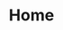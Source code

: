 ---
layout: default
lang: cn
title: Home
permalink: /cn/

header_image: assets/img/img1.jpg
header_pretitle: In the hall of the
header_title: Other King
header_text: This is a simple hero unit, a simple jumbotron-style component for<br>
             calling extra attention to featured content or information.
header_btn_learn_text: Learn more
header_btn_learn_href: '#'
header_btn_dl_text: Download
header_btn_dl_href: http://www.themeinthebox.com/ourtheme/mountain-king-bootstrap-template/

feat: 
 box1:
  title: Consectetur Risus
  icon: typcn-pencil
  interval: 100ms
  text: Cras justo odio, dapibus ac facilisis in, egestas eget quam. Donec id elit non mi porta gravida at eget metus. Nullam id dolor id nibh ultricies vehicula ut id elit.
 box2:
  title: Ultricies Aenean
  icon: typcn-camera-outline
  interval: 300ms
  text: Cras justo odio, dapibus ac facilisis in, egestas eget quam. Integer posuere erat a ante venenatis dapibus posuere velit aliquet. Donec ullamcorper nulla non metus auctor fringilla.
 box3:
  title: Cras Sollicitudin
  icon: typcn-bookmark
  interval: 500ms
  text: Etiam porta sem malesuada magna mollis euismod. Aenean eu leo quam. Pellentesque ornare sem lacinia quam venenatis vestibulum. Maecenas faucibus mollis interdum.

about_image: /assets/img/img4.jpg
about_title: Ligula Mattis Ornare Ultricies
about_subtitle: Pellentesque Cursus Amet Parturient Etiam
about_text: Cras justo odio, dapibus ac facilisis in, egestas eget quam. Donec id elit non mi porta gravida at eget metus. Nullam id dolor id nibh ultricies vehicula ut id elit.
about_digits: [
  [
    title: Ultricies,
    digits: [2, 3, ',', 5, 7, 8],
    delay: 100ms,
    index: '01'
  ],
  [
    title: Fermentum,
    digits: [1, 2, ',', 7, 0, 2],
    delay: 300ms,
    index: '02'
  ]
]

news_title: Lorem ipsum dolor sit amet, consectetur adipiscing elit.
news_text: <p>Duis mollis, est non commodo luctus, nisi erat porttitor ligula, eget lacinia odio sem nec elit. Maecenas sed diam eget risus varius blandit sit amet non magna. Donec sed odio dui. Curabitur blandit tempus porttitor. Nullam id dolor id nibh ultricies vehicula ut id elit. Etiam porta sem malesuada magna mollis euismod.</p><p>Donec id elit non mi porta gravida at eget metus. Donec id elit non mi porta gravida at eget metus. Integer posuere erat a ante venenatis dapibus posuere velit aliquet. Fusce dapibus, tellus ac cursus commodo, tortor mauris condimentum nibh, ut fermentum massa justo sit amet risus. Cras justo odio, dapibus ac facilisis in, egestas eget quam. Nulla vitae elit libero, a pharetra augue.</p>
news_btn_text: Take a look
news_btn_href: '#'
news_image: assets/img/img3.jpg
news_image_href: '#'

history_image: assets/img/img6.jpg
history_lead: Donec sed odio dui. Integer posuere erat a ante venenatis dapibus posuere velit aliquet. Praesent commodo cursus magna, vel scelerisque nisl consectetur et.
history_text: Aenean eu leo quam. Pellentesque ornare sem lacinia quam venenatis vestibulum. Duis mollis, est non commodo luctus, nisi erat porttitor ligula, eget lacinia odio sem nec elit. Aenean eu leo quam. Pellentesque ornare sem lacinia quam venenatis vestibulum. Cras justo odio, dapibus ac facilisis in, egestas eget quam. Praesent commodo cursus magna, vel scelerisque nisl consectetur et.
history_name: Fermentum Dapibus
history_small: Nibh Etiam Risus Bibendum<br>Nullam id dolor id nibh ultricies vehicula ut id elit.

contact_image: assets/img/img2.jpg
contact_title: Maecenas sed diam eget risus varius<br> blandit sit amet non magna.
contact_text: Aenean eu leo quam. Pellentesque ornare sem lacinia quam venenatis vestibulum. Cras mattis consectetur purus sit amet fermentum. Praesent commodo cursus magna, vel scelerisque nisl consectetur et. Praesent commodo cursus magna, vel scelerisque nisl consectetur et.

paralax_image: assets/img/img5.jpg

footer_logo: Your Logo
footer_text: © 2016 Your Company. Designed and Developed by
footer_link: http://www.themeinthebox.com
footer_link_text: ThemeintheBox.com
---